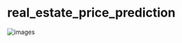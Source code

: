 # real_estate_price_prediction

![images](https://github.com/febinjhon0/real_estate_price_prediction/assets/137596876/2e94ce73-ae0f-464b-82e8-83cd71d8d1fc)
